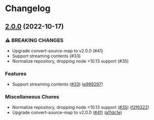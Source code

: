 # Changelog

## [2.0.0](https://www.github.com/gulpjs/vinyl-sourcemap/compare/v1.1.0...v2.0.0) (2022-10-17)


### ⚠ BREAKING CHANGES

* Upgrade convert-source-map to v2.0.0 (#41)
* Support streaming contents (#33)
* Normalize repository, dropping node <10.13 support (#35)

### Features

* Support streaming contents ([#33](https://www.github.com/gulpjs/vinyl-sourcemap/issues/33)) ([e989297](https://www.github.com/gulpjs/vinyl-sourcemap/commit/e989297a4224dcae5fb2f5b62cc0368004145599))


### Miscellaneous Chores

* Normalize repository, dropping node <10.13 support ([#35](https://www.github.com/gulpjs/vinyl-sourcemap/issues/35)) ([f2f6322](https://www.github.com/gulpjs/vinyl-sourcemap/commit/f2f6322f79559f583dc53bae8ddac37bd6c23503))
* Upgrade convert-source-map to v2.0.0 ([#41](https://www.github.com/gulpjs/vinyl-sourcemap/issues/41)) ([a11dc1e](https://www.github.com/gulpjs/vinyl-sourcemap/commit/a11dc1eb87b0b48620f28fb57b5506b95a09ad1e))
